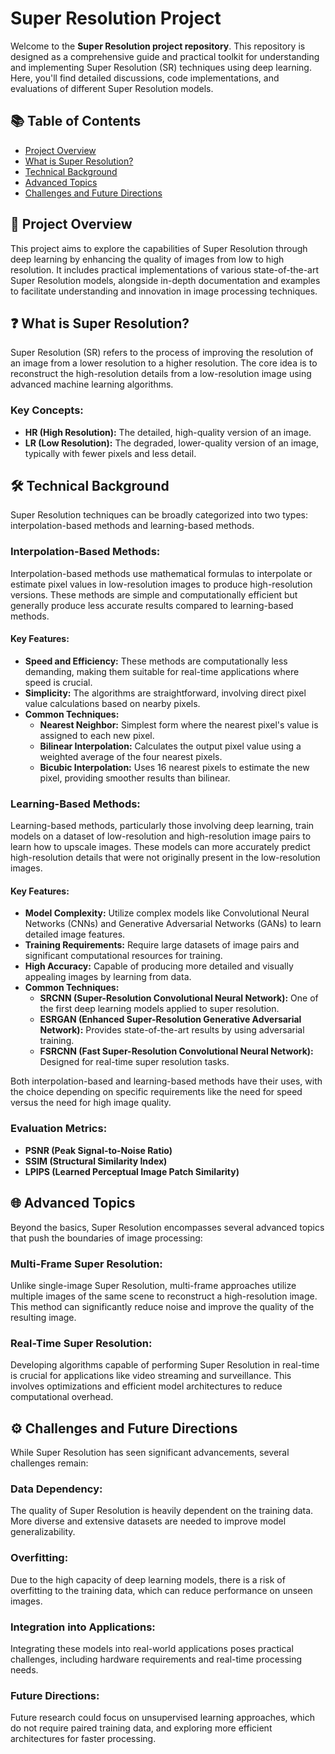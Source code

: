 # Super Resolution Project

Welcome to the **Super Resolution project repository**. This repository is designed as a comprehensive guide and practical toolkit for understanding and implementing Super Resolution (SR) techniques using deep learning. Here, you'll find detailed discussions, code implementations, and evaluations of different Super Resolution models.

## 📚 Table of Contents
- [Project Overview](#project-overview)
- [What is Super Resolution?](#what-is-super-resolution)
- [Technical Background](#technical-background)
- [Advanced Topics](#advanced-topics)
- [Challenges and Future Directions](#challenges-and-future-directions)
## 🌟 Project Overview
This project aims to explore the capabilities of Super Resolution through deep learning by enhancing the quality of images from low to high resolution. It includes practical implementations of various state-of-the-art Super Resolution models, alongside in-depth documentation and examples to facilitate understanding and innovation in image processing techniques.

## ❓ What is Super Resolution?
Super Resolution (SR) refers to the process of improving the resolution of an image from a lower resolution to a higher resolution. The core idea is to reconstruct the high-resolution details from a low-resolution image using advanced machine learning algorithms.

### Key Concepts:
- **HR (High Resolution):** The detailed, high-quality version of an image.
- **LR (Low Resolution):** The degraded, lower-quality version of an image, typically with fewer pixels and less detail.

## 🛠️ Technical Background
Super Resolution techniques can be broadly categorized into two types: interpolation-based methods and learning-based methods.

### Interpolation-Based Methods:
Interpolation-based methods use mathematical formulas to interpolate or estimate pixel values in low-resolution images to produce high-resolution versions. These methods are simple and computationally efficient but generally produce less accurate results compared to learning-based methods.

#### Key Features:
- **Speed and Efficiency:** These methods are computationally less demanding, making them suitable for real-time applications where speed is crucial.
- **Simplicity:** The algorithms are straightforward, involving direct pixel value calculations based on nearby pixels.
- **Common Techniques:**
  - **Nearest Neighbor:** Simplest form where the nearest pixel's value is assigned to each new pixel.
  - **Bilinear Interpolation:** Calculates the output pixel value using a weighted average of the four nearest pixels.
  - **Bicubic Interpolation:** Uses 16 nearest pixels to estimate the new pixel, providing smoother results than bilinear.

### Learning-Based Methods:
Learning-based methods, particularly those involving deep learning, train models on a dataset of low-resolution and high-resolution image pairs to learn how to upscale images. These models can more accurately predict high-resolution details that were not originally present in the low-resolution images.

#### Key Features:
- **Model Complexity:** Utilize complex models like Convolutional Neural Networks (CNNs) and Generative Adversarial Networks (GANs) to learn detailed image features.
- **Training Requirements:** Require large datasets of image pairs and significant computational resources for training.
- **High Accuracy:** Capable of producing more detailed and visually appealing images by learning from data.
- **Common Techniques:**
  - **SRCNN (Super-Resolution Convolutional Neural Network):** One of the first deep learning models applied to super resolution.
  - **ESRGAN (Enhanced Super-Resolution Generative Adversarial Network):** Provides state-of-the-art results by using adversarial training.
  - **FSRCNN (Fast Super-Resolution Convolutional Neural Network):** Designed for real-time super resolution tasks.

Both interpolation-based and learning-based methods have their uses, with the choice depending on specific requirements like the need for speed versus the need for high image quality.

### Evaluation Metrics:
- **PSNR (Peak Signal-to-Noise Ratio)**
- **SSIM (Structural Similarity Index)**
- **LPIPS (Learned Perceptual Image Patch Similarity)**

## 🌐 Advanced Topics
Beyond the basics, Super Resolution encompasses several advanced topics that push the boundaries of image processing:

### Multi-Frame Super Resolution:
Unlike single-image Super Resolution, multi-frame approaches utilize multiple images of the same scene to reconstruct a high-resolution image. This method can significantly reduce noise and improve the quality of the resulting image.

### Real-Time Super Resolution:
Developing algorithms capable of performing Super Resolution in real-time is crucial for applications like video streaming and surveillance. This involves optimizations and efficient model architectures to reduce computational overhead.

## ⚙️ Challenges and Future Directions
While Super Resolution has seen significant advancements, several challenges remain:

### Data Dependency:
The quality of Super Resolution is heavily dependent on the training data. More diverse and extensive datasets are needed to improve model generalizability.

### Overfitting:
Due to the high capacity of deep learning models, there is a risk of overfitting to the training data, which can reduce performance on unseen images.

### Integration into Applications:
Integrating these models into real-world applications poses practical challenges, including hardware requirements and real-time processing needs.

### Future Directions:
Future research could focus on unsupervised learning approaches, which do not require paired training data, and exploring more efficient architectures for faster processing.
